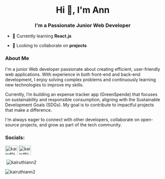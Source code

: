 <h1 align="center">Hi 👋, I'm Ann</h1>
<h3 align="center">I'm a Passionate Junior Web Developer</h3>

- 🌱 Currently learning **React.js**

- 👯 Looking to collaborate on **projects**

<h3>About Me</h3>
<p>I'm a junior Web developer passionate about creating efficient, user-friendly web applications. With experience in both front-end and back-end development, I enjoy solving complex problems and continuously learning new technologies to improve my skills.<br>
  
Currently, I’m building an expense tracker app (GreenSpende) that focuses on sustainability and responsible consumption, aligning with the Sustainable Development Goals (SDGs). My goal is to contribute to impactful projects that make a difference.

I'm always eager to connect with other developers, collaborate on open-source projects, and grow as part of the tech community.
</p>

<h3 align="left">Socials:</h3>
<p align="left">
<a href="https://twitter.com/kairuthi_ann" target="blank"><img align="center" src="https://raw.githubusercontent.com/rahuldkjain/github-profile-readme-generator/master/src/images/icons/Social/twitter.svg" alt="kairuthi_ann" height="30" width="40" /></a>
<a href="https://linkedin.com/in/kairuthi ann" target="blank"><img align="center" src="https://raw.githubusercontent.com/rahuldkjain/github-profile-readme-generator/master/src/images/icons/Social/linked-in-alt.svg" alt="kairuthi ann" height="30" width="40" /></a>
</p>

<p>&nbsp;<img align="center" src="https://github-readme-stats.vercel.app/api?username=kairuthiann2&show_icons=true&locale=en" alt="kairuthiann2" /></p>

<p><img align="center" src="https://github-readme-streak-stats.herokuapp.com/?user=kairuthiann2&" alt="kairuthiann2" /></p>
